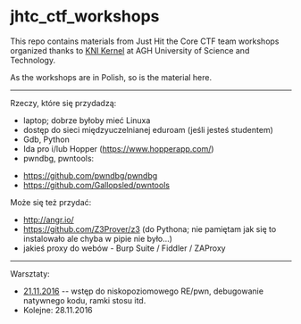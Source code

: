 # jhtc_ctf_workshops
This repo contains materials from Just Hit the Core CTF team workshops organized thanks to [KNI Kernel](https://www.facebook.com/KNIKernel/) at AGH University of Science and Technology.

As the workshops are in Polish, so is the material here.

---

Rzeczy, które się przydadzą:
- laptop; dobrze byłoby mieć Linuxa
- dostęp do sieci międzyuczelnianej eduroam (jeśli jesteś studentem)
- Gdb, Python
- Ida pro i/lub Hopper (https://www.hopperapp.com/)
- pwndbg, pwntools:
* https://github.com/pwndbg/pwndbg
* https://github.com/Gallopsled/pwntools

Może się też przydać:
- http://angr.io/
- https://github.com/Z3Prover/z3 (do Pythona; nie pamiętam jak się to instalowało ale chyba w pipie nie było...)
- jakieś proxy do webów - Burp Suite / Fiddler / ZAProxy

---

Warsztaty:
* [21.11.2016](lab1.md) -- wstęp do niskopoziomowego RE/pwn, debugowanie natywnego kodu, ramki stosu itd.
* Kolejne: 28.11.2016
